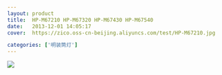 ```yaml
---
layout: product
title:  HP-M67210 HP-M67320 HP-M67430 HP-M67540
date:   2013-12-01 14:05:17
cover:	https://zico.oss-cn-beijing.aliyuncs.com/test/HP-M67210.jpg

categories: ['明装筒灯']
---
```


![](https://zico.oss-cn-beijing.aliyuncs.com/test/qd4kr.png)